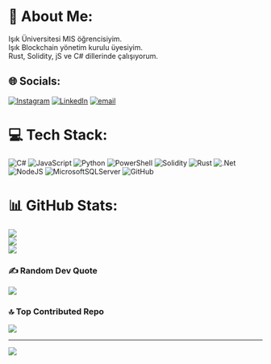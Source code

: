 # 💫 About Me:
Işık Üniversitesi MIS öğrencisiyim.<br>Işık Blockchain yönetim kurulu üyesiyim.<br>Rust, Solidity, jS ve C# dillerinde çalışıyorum.


## 🌐 Socials:
[![Instagram](https://img.shields.io/badge/Instagram-%23E4405F.svg?logo=Instagram&logoColor=white)](https://instagram.com/berkdcakir) [![LinkedIn](https://img.shields.io/badge/LinkedIn-%230077B5.svg?logo=linkedin&logoColor=white)](https://linkedin.com/in/https://www.linkedin.com/in/berk-deniz-%C3%A7ak%C4%B1r-/) [![email](https://img.shields.io/badge/Email-D14836?logo=gmail&logoColor=white)](mailto:cakirberkdeniz@icloud.com) 

# 💻 Tech Stack:
![C#](https://img.shields.io/badge/c%23-%23239120.svg?style=for-the-badge&logo=csharp&logoColor=white) ![JavaScript](https://img.shields.io/badge/javascript-%23323330.svg?style=for-the-badge&logo=javascript&logoColor=%23F7DF1E) ![Python](https://img.shields.io/badge/python-3670A0?style=for-the-badge&logo=python&logoColor=ffdd54) ![PowerShell](https://img.shields.io/badge/PowerShell-%235391FE.svg?style=for-the-badge&logo=powershell&logoColor=white) ![Solidity](https://img.shields.io/badge/Solidity-%23363636.svg?style=for-the-badge&logo=solidity&logoColor=white) ![Rust](https://img.shields.io/badge/rust-%23000000.svg?style=for-the-badge&logo=rust&logoColor=white) ![.Net](https://img.shields.io/badge/.NET-5C2D91?style=for-the-badge&logo=.net&logoColor=white) ![NodeJS](https://img.shields.io/badge/node.js-6DA55F?style=for-the-badge&logo=node.js&logoColor=white) ![MicrosoftSQLServer](https://img.shields.io/badge/Microsoft%20SQL%20Server-CC2927?style=for-the-badge&logo=microsoft%20sql%20server&logoColor=white) ![GitHub](https://img.shields.io/badge/github-%23121011.svg?style=for-the-badge&logo=github&logoColor=white)
# 📊 GitHub Stats:
![](https://github-readme-stats.vercel.app/api?username=berkdcakir&theme=dark&hide_border=false&include_all_commits=false&count_private=false)<br/>
![](https://nirzak-streak-stats.vercel.app/?user=berkdcakir&theme=dark&hide_border=false)<br/>
![](https://github-readme-stats.vercel.app/api/top-langs/?username=berkdcakir&theme=dark&hide_border=false&include_all_commits=false&count_private=false&layout=compact)

### ✍️ Random Dev Quote
![](https://quotes-github-readme.vercel.app/api?type=horizontal&theme=radical)

### 🔝 Top Contributed Repo
![](https://github-contributor-stats.vercel.app/api?username=berkdcakir&limit=5&theme=dark&combine_all_yearly_contributions=true)

---
[![](https://visitcount.itsvg.in/api?id=berkdcakir&icon=0&color=0)](https://visitcount.itsvg.in)

<!-- Proudly created with GPRM ( https://gprm.itsvg.in ) -->
